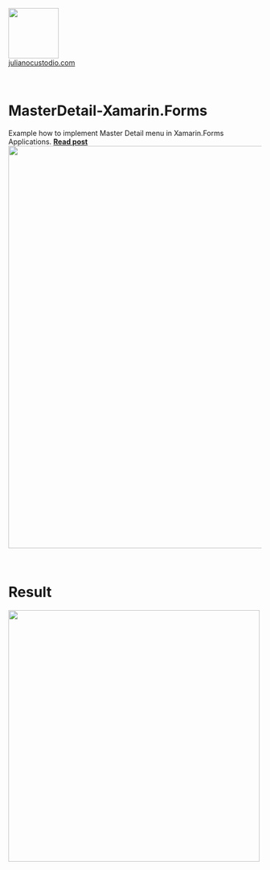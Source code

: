 

  <a href="http://julianocustodio.com" target="_blank"><image width="100px" src="https://julianocustodiosite.files.wordpress.com/2017/02/cropped-logojuliano.png?w=300&h=300&crop=1"/></a>
 <br/><a href="http://julianocustodio.com">julianocustodio.com</a>

 
<br/>


# MasterDetail-Xamarin.Forms
Example how to implement Master Detail menu in Xamarin.Forms Applications.
<a href="https://julianocustodio.com/master-detail" target="_blank"><b> Read post</b></a></br> 
<a href="https://julianocustodio.com/master-detail">
<image width="800px" src="https://julianocustodiosite.files.wordpress.com/2018/08/wallentry.png?w=1462"/></a>

<br/>


# Result
<p>
  <image height="500px"src="https://julianocustodiosite.files.wordpress.com/2018/08/ezgif-com-video-to-gif.gif?w=400&h=633"/><br>  
</p>

